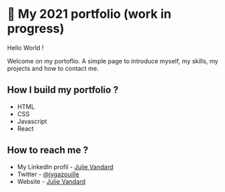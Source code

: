 # 🚀 My 2021 portfolio (work in progress)

Hello World !

Welcome on my portoflio. A simple page to introduce myself, my skills, my projects and how to contact me.


## How I build my portfolio ?
- HTML
- CSS
- Javascript
- React

## How to reach me ?
- My LinkedIn profil - [Julie Vandard](https://www.linkedin.com/in/julie-vandard/)
- Twitter - [@jvgazouille](https://www.twitter.com/jvgazouille)
- Website - [Julie Vandard](https://www.lesmainsdanslecode.com)